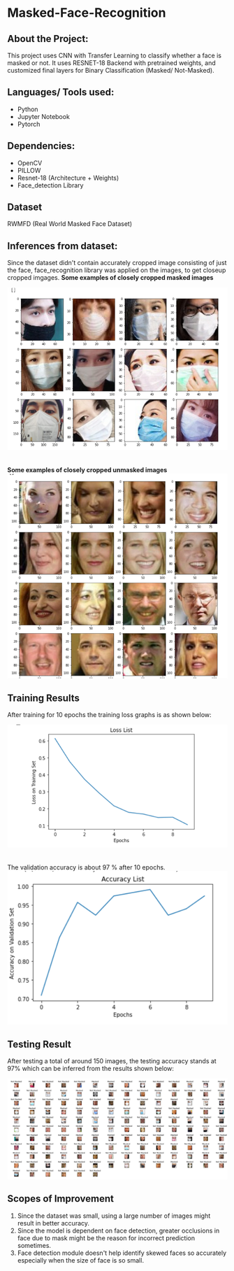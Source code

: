 # Masked-Face-Recognition
## About the Project:
<p> This project uses CNN with Transfer Learning to classify whether a face is masked or not. It uses RESNET-18 Backend with pretrained weights, and customized final layers for Binary Classification (Masked/ Not-Masked).
</p>

## Languages/ Tools used:
<ul>
  <li> Python </li>
  <li> Jupyter Notebook </li>
  <li> Pytorch </li>
</ul>

## Dependencies:
<ul>
  <li> OpenCV </li>
  <li> PILLOW </li>
  <li> Resnet-18 (Architecture + Weights) </li>
  <li> Face_detection Library </li>
</ul>

## Dataset
RWMFD (Real World Masked Face Dataset)
## Inferences from dataset:
Since the dataset didn't contain accurately cropped image consisting of just the face, face_recognition library was applied on the images, to get closeup cropped imgages.
<strong> Some examples of closely cropped masked images </strong>
<div><img src = "/Images/masked.png"></div>
<br><br>
<strong> Some examples of closely cropped unmasked images </strong>
<div><img src = "/Images/unmasked.png"></div>

## Training Results
After training for 10 epochs the training loss graphs is as shown below:
<div><img src = "/Images/training.png" ></div>
<br><br>
The validation accuracy is about 97 % after 10 epochs.
<div><img src = "/Images/validation.png" ></div>

## Testing Result
After testing a total of around 150 images, the testing accuracy stands at 97% which can be inferred from the results shown below:

<div><img src = "/Images/result.png" ></div>

## Scopes of Improvement
1. Since the dataset was small, using a large number of images might result in better accuracy.
2. Since the model is dependent on face detection, greater occlusions in face due to mask might be the reason for incorrect prediction sometimes.
3. Face detection module doesn't help identify skewed faces so accurately especially when the size of face is so small. 



